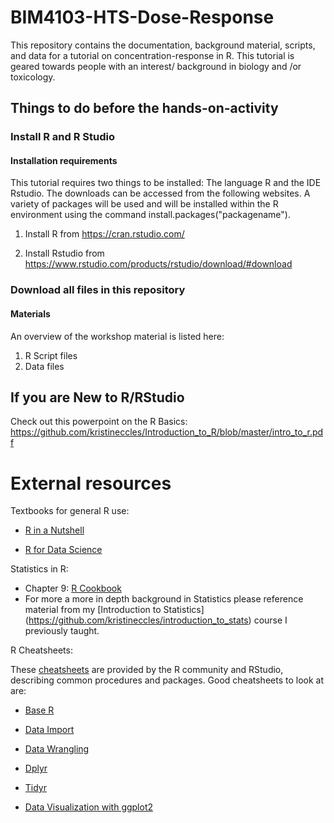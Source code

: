 # BIM4103-HTS-Dose-Response

This repository contains the documentation, background material, scripts, and data for a tutorial on concentration-response in R. This tutorial is geared towards people with an interest/ background in biology and /or toxicology.

## Things to do before the hands-on-activity
### Install R and R Studio
#### Installation requirements

This tutorial requires two things to be installed: The language R and the IDE Rstudio. The downloads can be accessed from the following websites. A variety of packages will be used and will be installed within the R environment using the command install.packages("packagename").

1. Install R from https://cran.rstudio.com/

2. Install Rstudio from https://www.rstudio.com/products/rstudio/download/#download

### Download all files in this repository 

#### Materials

An overview of the workshop material is listed here:

1. R Script files
2. Data files

## If you are New to R/RStudio 
Check out this powerpoint on the R Basics: https://github.com/kristineccles/Introduction_to_R/blob/master/intro_to_r.pdf

# External resources
Textbooks for general R use:

- [R in a Nutshell](https://rbasicsworkshop.weebly.com/uploads/1/8/6/0/18603232/adler_2009_r-inanutshell.pdf)

- [R for Data Science](https://r4ds.had.co.nz/transform.html)

Statistics in R:
- Chapter 9: [R Cookbook](http://www.bagualu.net/wordpress/wp-content/uploads/2015/10/R_Cookbook.pdf)
- For more a more in depth background in Statistics please reference material from my [Introduction to Statistics] (https://github.com/kristineccles/introduction_to_stats) course I previously taught. 

R Cheatsheets:

These [cheatsheets](https://rstudio.com/resources/cheatsheets/) are provided by the R community and RStudio, describing common procedures and packages. Good cheatsheets to look at are: 

- [Base R](http://github.com/rstudio/cheatsheets/raw/master/base-r.pdf)

- [Data Import](https://github.com/rstudio/cheatsheets/raw/master/data-import.pdf)

- [Data Wrangling](https://www.rstudio.com/wp-content/uploads/2015/02/data-wrangling-cheatsheet.pdf)
- [Dplyr](https://nyu-cdsc.github.io/learningr/assets/data-transformation.pdf)
- [Tidyr](https://rstudio.github.io/cheatsheets/tidyr.pdf)

- [Data Visualization with ggplot2](https://github.com/rstudio/cheatsheets/raw/master/data-visualization-2.1.pdf)
